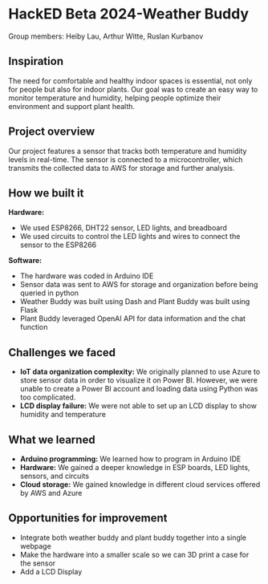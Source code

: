 # HackED Beta 2024-Weather Buddy
Group members: Heiby Lau, Arthur Witte, Ruslan Kurbanov
## Inspiration
The need for comfortable and healthy indoor spaces is essential, not only for people but also for indoor plants. Our goal was to create an easy way to monitor temperature and humidity, helping people optimize their environment and support plant health.

## Project overview
Our project features a sensor that tracks both temperature and humidity levels in real-time. The sensor is connected to a microcontroller, which transmits the collected data to AWS for storage and further analysis. 
## How we built it
**Hardware:** 
- We used ESP8266, DHT22 sensor, LED lights, and breadboard
- We used circuits to control the LED lights and wires to connect the sensor to the ESP8266

**Software:**
- The hardware was coded in Arduino IDE
- Sensor data was sent to AWS for storage and organization before being queried in python
- Weather Buddy was built using Dash and Plant Buddy was built using Flask
- Plant Buddy leveraged OpenAI API for data information and the chat function

## Challenges we faced
- **IoT data organization complexity:** We originally planned to use Azure to store sensor data in order to visualize it on Power BI. However, we were unable to create a Power BI account and loading data using Python was too complicated.
- **LCD display failure:** We were not able to set up an LCD display to show humidity and temperature

## What we learned
- **Arduino programming:** We learned how to program in Arduino IDE
- **Hardware:** We gained a deeper knowledge in ESP boards, LED lights, sensors, and circuits
- **Cloud storage:** We gained knowledge in different cloud services offered by AWS and Azure

## Opportunities for improvement
- Integrate both weather buddy and plant buddy together into a single webpage
- Make the hardware into a smaller scale so we can 3D print a case for the sensor
- Add a LCD Display
